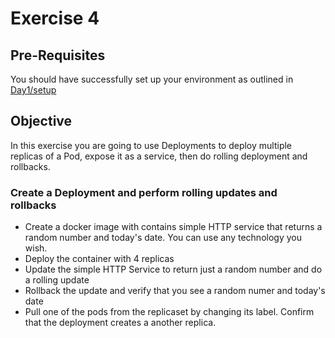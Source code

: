 # Exercise 4 #

## Pre-Requisites ##

You should have successfully set up your environment as outlined in [Day1/setup](./setup.md)

## Objective ##

In this exercise you are going to use Deployments to deploy multiple replicas of a Pod, expose it as a service, then do rolling deployment and rollbacks.

### Create a Deployment and perform rolling updates and rollbacks ###

* Create a docker image with contains simple HTTP service that returns a random number and today's date.  You can use any technology you wish.
* Deploy the container with 4 replicas
* Update the simple HTTP Service to return just a random number and do a rolling update
* Rollback the update and verify that you see a random numer and today's date
* Pull one of the pods from the replicaset by changing its label.  Confirm that the deployment creates a another replica.